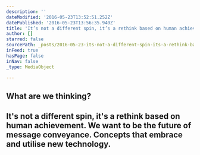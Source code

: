 ```yaml
---
description: ''
dateModified: '2016-05-23T13:52:51.252Z'
datePublished: '2016-05-23T13:56:35.940Z'
title: 'It’s not a different spin, it’s a rethink based on human achievement. We want to be the future of message conveyance. Concepts that embrace and utilise new technology.'
author: []
starred: false
sourcePath: _posts/2016-05-23-its-not-a-different-spin-its-a-rethink-based-on-human-ach.md
inFeed: true
hasPage: false
inNav: false
_type: MediaObject

---
```

<article style=""><h1>What are we thinking?</h1></article>

## It's not a different spin, it's a rethink based on human achievement. We want to be the future of message conveyance. Concepts that embrace and utilise new technology.